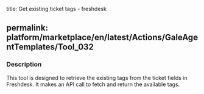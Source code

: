 title: Get existing ticket tags - freshdesk

permalink: platform/marketplace/en/latest/Actions/GaleAgentTemplates/Tool_032
---
### Description

This tool is designed to retrieve the existing tags from the ticket fields in Freshdesk. It
makes an API call to fetch and return the available tags.